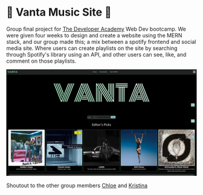 # 🎵 Vanta Music Site 🎵

Group final project for [The Developer Academy](https://thedeveloperacademy.com/) Web Dev bootcamp. We were given four weeks to design and create a website using the MERN stack, and our group made this; a mix between a spotify frontend and social media site. Where users can create playlists on the site by searching through Spotify's library using an API, and other users can see, like, and comment on those playlists.

![homepage screenshot](https://raw.githubusercontent.com/TaureHorn/music-site/main/vanta_homepage-screenshot.png)

Shoutout to the other group members [Chloe](https://github.com/chloemaivu) and [Kristina](https://github.com/kbugaite)
